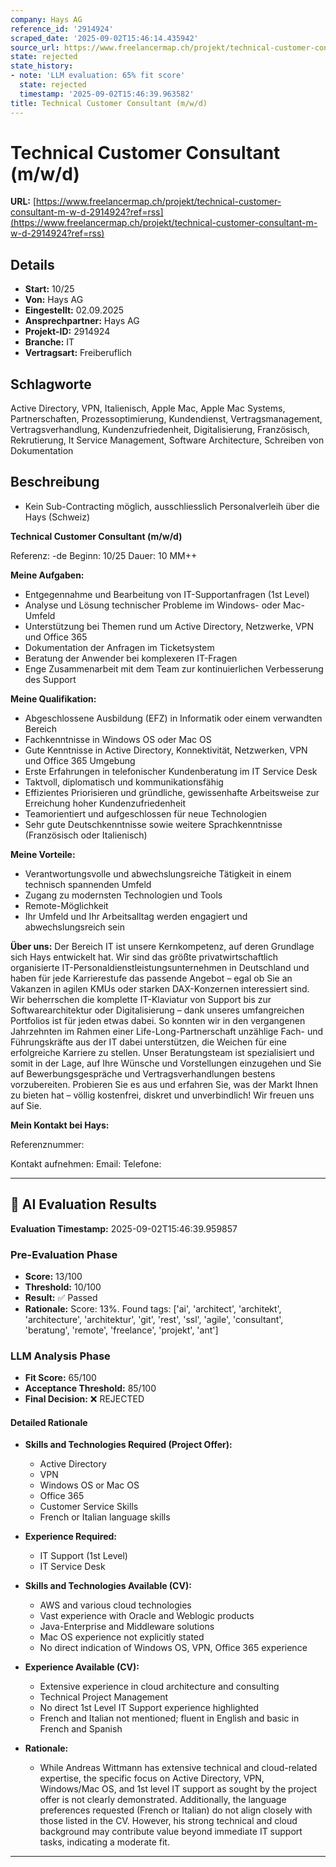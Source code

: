 ```yaml
---
company: Hays AG
reference_id: '2914924'
scraped_date: '2025-09-02T15:46:14.435942'
source_url: https://www.freelancermap.ch/projekt/technical-customer-consultant-m-w-d-2914924?ref=rss
state: rejected
state_history:
- note: 'LLM evaluation: 65% fit score'
  state: rejected
  timestamp: '2025-09-02T15:46:39.963582'
title: Technical Customer Consultant (m/w/d)
---
```



# Technical Customer Consultant (m/w/d)
**URL:** [https://www.freelancermap.ch/projekt/technical-customer-consultant-m-w-d-2914924?ref=rss](https://www.freelancermap.ch/projekt/technical-customer-consultant-m-w-d-2914924?ref=rss)
## Details
- **Start:** 10/25
- **Von:** Hays AG
- **Eingestellt:** 02.09.2025
- **Ansprechpartner:** Hays AG
- **Projekt-ID:** 2914924
- **Branche:** IT
- **Vertragsart:** Freiberuflich

## Schlagworte
Active Directory, VPN, Italienisch, Apple Mac, Apple Mac Systems, Partnerschaften, Prozessoptimierung, Kundendienst, Vertragsmanagement, Vertragsverhandlung, Kundenzufriedenheit, Digitalisierung, Französisch, Rekrutierung, It Service Management, Software Architecture, Schreiben von Dokumentation

## Beschreibung
- Kein Sub-Contracting möglich, ausschliesslich Personalverleih über die Hays (Schweiz)

**Technical Customer Consultant (m/w/d)**

Referenz: -de
Beginn: 10/25
Dauer: 10 MM++

**Meine Aufgaben:**

- Entgegennahme und Bearbeitung von IT-Supportanfragen (1st Level)
- Analyse und Lösung technischer Probleme im Windows- oder Mac-Umfeld
- Unterstützung bei Themen rund um Active Directory, Netzwerke, VPN und Office 365
- Dokumentation der Anfragen im Ticketsystem
- Beratung der Anwender bei komplexeren IT-Fragen
- Enge Zusammenarbeit mit dem Team zur kontinuierlichen Verbesserung des Support

**Meine Qualifikation:**

- Abgeschlossene Ausbildung (EFZ) in Informatik oder einem verwandten Bereich
- Fachkenntnisse in Windows OS oder Mac OS
- Gute Kenntnisse in Active Directory, Konnektivität, Netzwerken, VPN und Office 365 Umgebung
- Erste Erfahrungen in telefonischer Kundenberatung im IT Service Desk
- Taktvoll, diplomatisch und kommunikationsfähig
- Effizientes Priorisieren und gründliche, gewissenhafte Arbeitsweise zur Erreichung hoher Kundenzufriedenheit
- Teamorientiert und aufgeschlossen für neue Technologien
- Sehr gute Deutschkenntnisse sowie weitere Sprachkenntnisse (Französisch oder Italienisch)

**Meine Vorteile:**

- Verantwortungsvolle und abwechslungsreiche Tätigkeit in einem technisch spannenden Umfeld
- Zugang zu modernsten Technologien und Tools
- Remote-Möglichkeit
- Ihr Umfeld und Ihr Arbeitsalltag werden engagiert und abwechslungsreich sein

**Über uns:**
Der Bereich IT ist unsere Kernkompetenz, auf deren Grundlage sich Hays entwickelt hat. Wir sind das größte privatwirtschaftlich organisierte IT-Personaldienstleistungsunternehmen in Deutschland und haben für jede Karrierestufe das passende Angebot – egal ob Sie an Vakanzen in agilen KMUs oder starken DAX-Konzernen interessiert sind. Wir beherrschen die komplette IT-Klaviatur von Support bis zur Softwarearchitektur oder Digitalisierung – dank unseres umfangreichen Portfolios ist für jeden etwas dabei. So konnten wir in den vergangenen Jahrzehnten im Rahmen einer Life-Long-Partnerschaft unzählige Fach- und Führungskräfte aus der IT dabei unterstützen, die Weichen für eine erfolgreiche Karriere zu stellen. Unser Beratungsteam ist spezialisiert und somit in der Lage, auf Ihre Wünsche und Vorstellungen einzugehen und Sie auf Bewerbungsgespräche und Vertragsverhandlungen bestens vorzubereiten. Probieren Sie es aus und erfahren Sie, was der Markt Ihnen zu bieten hat – völlig kostenfrei, diskret und unverbindlich! Wir freuen uns auf Sie.

**Mein Kontakt bei Hays:**

Referenznummer:

Kontakt aufnehmen:
Email:
Telefone:

---

## 🤖 AI Evaluation Results

**Evaluation Timestamp:** 2025-09-02T15:46:39.959857

### Pre-Evaluation Phase
- **Score:** 13/100
- **Threshold:** 10/100
- **Result:** ✅ Passed
- **Rationale:** Score: 13%. Found tags: ['ai', 'architect', 'architekt', 'architecture', 'architektur', 'git', 'rest', 'ssl', 'agile', 'consultant', 'beratung', 'remote', 'freelance', 'projekt', 'ant']

### LLM Analysis Phase
- **Fit Score:** 65/100
- **Acceptance Threshold:** 85/100
- **Final Decision:** ❌ REJECTED

#### Detailed Rationale
- **Skills and Technologies Required (Project Offer):** 
  - Active Directory
  - VPN
  - Windows OS or Mac OS
  - Office 365
  - Customer Service Skills
  - French or Italian language skills
 
- **Experience Required:**
  - IT Support (1st Level)
  - IT Service Desk
  
- **Skills and Technologies Available (CV):**
  - AWS and various cloud technologies
  - Vast experience with Oracle and Weblogic products
  - Java-Enterprise and Middleware solutions
  - Mac OS experience not explicitly stated
  - No direct indication of Windows OS, VPN, Office 365 experience
  
- **Experience Available (CV):**
  - Extensive experience in cloud architecture and consulting
  - Technical Project Management
  - No direct 1st Level IT Support experience highlighted
  - French and Italian not mentioned; fluent in English and basic in French and Spanish

- **Rationale:**
  - While Andreas Wittmann has extensive technical and cloud-related expertise, the specific focus on Active Directory, VPN, Windows/Mac OS, and 1st level IT support as sought by the project offer is not clearly demonstrated. Additionally, the language preferences requested (French or Italian) do not align closely with those listed in the CV. However, his strong technical and cloud background may contribute value beyond immediate IT support tasks, indicating a moderate fit.

---
